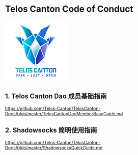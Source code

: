 # Telos Canton Code of Conduct

![](https://raw.githubusercontent.com/Telos-Canton/TelosCanton-Docs/master/images/telos-canton-logo-slogan-200X200.png)

## 1. Telos Canton Dao 成员基础指南
   https://github.com/Telos-Canton/TelosCanton-Docs/blob/master/TelosCantonDaoMemberBaseGuide.md
## 2. Shadowsocks 简明使用指南
   https://github.com/Telos-Canton/TelosCanton-Docs/blob/master/ShadowsocksQuickGuide.md

